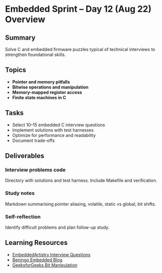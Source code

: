 # Embedded Sprint – Day 12 (Aug 22) Overview

## Summary
Solve C and embedded firmware puzzles typical of technical interviews to strengthen foundational skills.

## Topics
- **Pointer and memory pitfalls**
- **Bitwise operations and manipulation**
- **Memory-mapped register access**
- **Finite state machines in C**

## Tasks
- Select 10–15 embedded C interview questions
- Implement solutions with test harnesses
- Optimize for performance and readability
- Document trade-offs

## Deliverables
### Interview problems code
Directory with solutions and test harness. Include Makefile and verification.

### Study notes
Markdown summarising pointer aliasing, volatile, static vs global, bit shifts.

### Self-reflection
Identify difficult problems and plan follow-up study.

## Learning Resources
- [EmbeddedArtistry Interview Questions](https://embeddedartistry.com/blog/interview-questions)
- [Beningo Embedded Blog](https://www.beningo.com/)
- [GeeksforGeeks Bit Manipulation](https://www.geeksforgeeks.org/dsa/set-clear-and-toggle-a-given-bit-of-a-number-in-c/)
